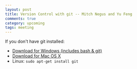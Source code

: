 ```yaml
---
layout: post
title: Version Control with git -- Mitch Negus and Yu Feng
comments: true
category: upcoming
tags: meeting
---
```


If you don't have git installed:
- [Download for Windows (includes bash & git)](https://git-for-windows.github.io/)
- [Download for Mac OS X](https://git-scm.com/download/mac)
- Linux: `sudo apt-get install git`

